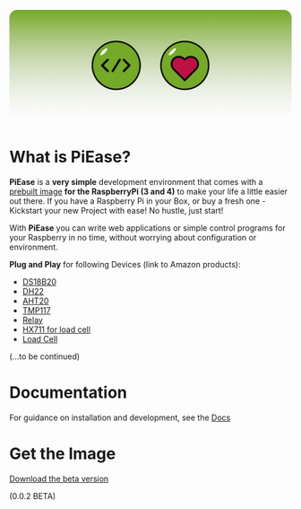 [![Code with PiEase](readme_banner_piease.png)](https://www.raspberrypi.com)

# What is PiEase?

**PiEase** is a **very simple** development environment that comes with a [prebuilt image]() **for the RaspberryPi (3 and 4)** to make your life a
   little easier out there. If you have a Raspberry Pi in your Box, or buy a fresh one - Kickstart your new Project with
   ease! No hustle, just start!

With **PiEase** you can write web applications or simple control programs for your Raspberry in no time, without
worrying
about configuration or environment.

**Plug and Play** for following Devices (link to Amazon products):

- [DS18B20](https://amzn.to/3YZJu50)
- [DH22](https://amzn.to/3YKgluL)
- [AHT20](https://amzn.to/3kc6MWC)
- [TMP117](https://amzn.to/3lOX259)
- [Relay](https://amzn.to/3xAoeag)
- [HX711 for load cell](https://amzn.to/3lMIlQ7)
- [Load Cell](https://amzn.to/41aXquI)

(...to be continued)

# Documentation

For guidance on installation and development, see the [Docs](https://docs.piease.com/)

# Get the Image

[Download the beta version](https://www.dittserver.de/download/piease)

(0.0.2 BETA)